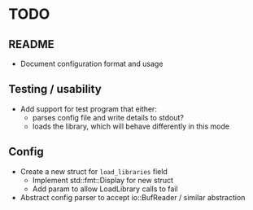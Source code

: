 # TODO

## README

- Document configuration format and usage

## Testing / usability

- Add support for test program that either:
  - parses config file and write details to stdout?
  - loads the library, which will behave differently in this mode

## Config

- Create a new struct for `load_libraries` field
  - Implement std::fmt::Display for new struct
  - Add param to allow LoadLibrary calls to fail
- Abstract config parser to accept io::BufReader / similar abstraction
